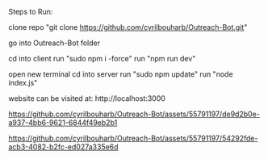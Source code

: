 Steps to Run:

clone repo "git clone https://github.com/cyrilbouharb/Outreach-Bot.git"

go into Outreach-Bot folder

cd into client
run "sudo npm i -force"
run "npm run dev"

open new terminal
cd into server
run "sudo npm update"
run "node index.js"

website can be visited at: http://localhost:3000


https://github.com/cyrilbouharb/Outreach-Bot/assets/55791197/de9d2b0e-a937-4bb6-9621-6844f49eb2b1



https://github.com/cyrilbouharb/Outreach-Bot/assets/55791197/54292fde-acb3-4082-b2fc-ed027a335e6d

